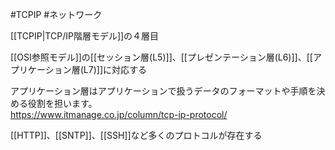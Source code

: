 #TCPIP #ネットワーク

[[TCPIP|TCP/IP階層モデル]]の４層目

[[OSI参照モデル]]の[[セッション層(L5)]]、[[プレゼンテーション層(L6)]]、[[アプリケーション層(L7)]]に対応する

アプリケーション層はアプリケーションで扱うデータのフォーマットや手順を決める役割を担います。  
https://www.itmanage.co.jp/column/tcp-ip-protocol/

[[HTTP]]、[[SNTP]]、[[SSH]]など多くのプロトコルが存在する